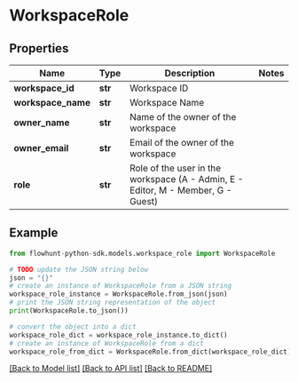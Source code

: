 # WorkspaceRole


## Properties

Name | Type | Description | Notes
------------ | ------------- | ------------- | -------------
**workspace_id** | **str** | Workspace ID | 
**workspace_name** | **str** | Workspace Name | 
**owner_name** | **str** | Name of the owner of the workspace | 
**owner_email** | **str** | Email of the owner of the workspace | 
**role** | **str** | Role of the user in the workspace (A - Admin, E - Editor, M - Member, G - Guest) | 

## Example

```python
from flowhunt-python-sdk.models.workspace_role import WorkspaceRole

# TODO update the JSON string below
json = "{}"
# create an instance of WorkspaceRole from a JSON string
workspace_role_instance = WorkspaceRole.from_json(json)
# print the JSON string representation of the object
print(WorkspaceRole.to_json())

# convert the object into a dict
workspace_role_dict = workspace_role_instance.to_dict()
# create an instance of WorkspaceRole from a dict
workspace_role_from_dict = WorkspaceRole.from_dict(workspace_role_dict)
```
[[Back to Model list]](../README.md#documentation-for-models) [[Back to API list]](../README.md#documentation-for-api-endpoints) [[Back to README]](../README.md)


